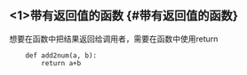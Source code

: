 ## &lt;1&gt;带有返回值的函数 {#带有返回值的函数}

想要在函数中把结果返回给调用者，需要在函数中使用return

```
    def add2num(a, b):
        return a+b
```



